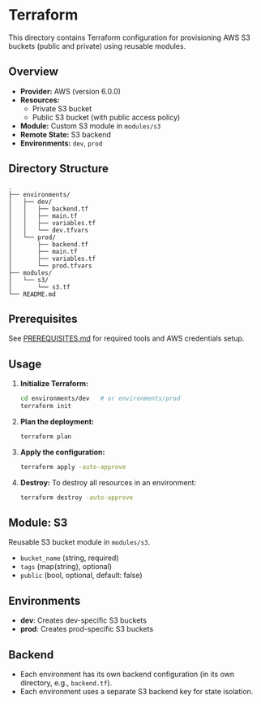# Terraform

This directory contains Terraform configuration for provisioning AWS S3 buckets (public and private) using reusable modules.

## Overview

- **Provider:** AWS (version 6.0.0)
- **Resources:**
  - Private S3 bucket
  - Public S3 bucket (with public access policy)
- **Module:** Custom S3 module in `modules/s3`
- **Remote State:** S3 backend
- **Environments:** `dev`, `prod`

## Directory Structure

```
.
├── environments/
│   ├── dev/
│   │   ├── backend.tf
│   │   ├── main.tf
│   │   ├── variables.tf
│   │   └── dev.tfvars
│   └── prod/
│       ├── backend.tf
│       ├── main.tf
│       ├── variables.tf
│       └── prod.tfvars
├── modules/
│   └── s3/
│       └── s3.tf
└── README.md
```

## Prerequisites

See [PREREQUISITES.md](./docs/PREREQUISITES.md) for required tools and AWS credentials setup.

## Usage

1. **Initialize Terraform:**
   ```sh
   cd environments/dev   # or environments/prod
   terraform init
   ```
2. **Plan the deployment:**
   ```sh
   terraform plan
   ```
3. **Apply the configuration:**
   ```sh
   terraform apply -auto-approve
   ```
4. **Destroy:**
   To destroy all resources in an environment:
   ```sh
   terraform destroy -auto-approve
   ```

## Module: S3

Reusable S3 bucket module in `modules/s3`.

- `bucket_name` (string, required)
- `tags` (map(string), optional)
- `public` (bool, optional, default: false)

## Environments

- **dev**: Creates dev-specific S3 buckets
- **prod**: Creates prod-specific S3 buckets

## Backend

- Each environment has its own backend configuration (in its own directory, e.g., `backend.tf`).
- Each environment uses a separate S3 backend key for state isolation.
